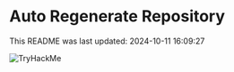 # Auto Regenerate Repository

This README was last updated: 2024-10-11 16:09:27

 ![TryHackMe](https://tryhackme.com/badge/533634)